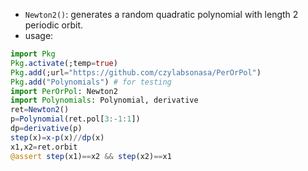 * `Newton2()`: generates a random quadratic polynomial with length 2 periodic orbit.
* usage:
```julia
import Pkg
Pkg.activate(;temp=true)
Pkg.add(;url="https://github.com/czylabsonasa/PerOrPol")
Pkg.add("Polynomials") # for testing
import PerOrPol: Newton2
import Polynomials: Polynomial, derivative
ret=Newton2()
p=Polynomial(ret.pol[3:-1:1])
dp=derivative(p)
step(x)=x-p(x)//dp(x)
x1,x2=ret.orbit
@assert step(x1)==x2 && step(x2)==x1

```
  
